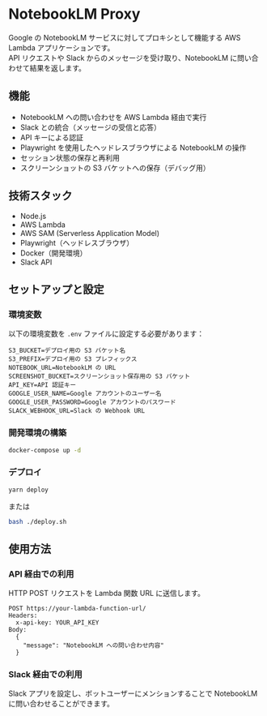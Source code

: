 # NotebookLM Proxy

Google の NotebookLM サービスに対してプロキシとして機能する AWS Lambda アプリケーションです。  
API リクエストや Slack からのメッセージを受け取り、NotebookLM に問い合わせて結果を返します。  

## 機能

- NotebookLM への問い合わせを AWS Lambda 経由で実行
- Slack との統合（メッセージの受信と応答）
- API キーによる認証
- Playwright を使用したヘッドレスブラウザによる NotebookLM の操作
- セッション状態の保存と再利用
- スクリーンショットの S3 バケットへの保存（デバッグ用）

## 技術スタック

- Node.js
- AWS Lambda
- AWS SAM (Serverless Application Model)
- Playwright（ヘッドレスブラウザ）
- Docker（開発環境）
- Slack API

## セットアップと設定

### 環境変数

以下の環境変数を `.env` ファイルに設定する必要があります：

```
S3_BUCKET=デプロイ用の S3 バケット名
S3_PREFIX=デプロイ用の S3 プレフィックス
NOTEBOOK_URL=NotebookLM の URL
SCREENSHOT_BUCKET=スクリーンショット保存用の S3 バケット
API_KEY=API 認証キー
GOOGLE_USER_NAME=Google アカウントのユーザー名
GOOGLE_USER_PASSWORD=Google アカウントのパスワード
SLACK_WEBHOOK_URL=Slack の Webhook URL
```

### 開発環境の構築

```bash
docker-compose up -d
```

### デプロイ

```bash
yarn deploy
```

または

```bash
bash ./deploy.sh
```

## 使用方法

### API 経由での利用

HTTP POST リクエストを Lambda 関数 URL に送信します。

```
POST https://your-lambda-function-url/
Headers:
  x-api-key: YOUR_API_KEY
Body:
  {
    "message": "NotebookLM への問い合わせ内容"
  }
```

### Slack 経由での利用

Slack アプリを設定し、ボットユーザーにメンションすることで NotebookLM に問い合わせることができます。
